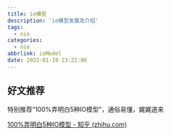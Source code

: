 ```yaml
---
title: io模型
description: 'io模型发展及介绍'
tags:
  - nio
categories:
  - nio
abbrlink: ioModel
date: 2022-01-19 23:22:00
---
```




## 好文推荐

特别推荐“100%弄明白5种IO模型”，通俗易懂，娓娓道来

[100%弄明白5种IO模型]: https://zhuanlan.zhihu.com/p/115912936	"100%弄明白5种IO模型"

[100%弄明白5种IO模型 - 知乎 (zhihu.com)](https://zhuanlan.zhihu.com/p/115912936)

